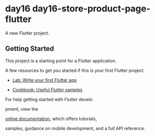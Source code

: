 # day16 day16-store-product-page-flutter

A new Flutter project.

## Getting Started

This project is a starting point for a Flutter application.


A few resources to get you started if this is your first Flutter project:


- [Lab: Write your first Flutter app](https://docs.flutter.dev/get-started/codelab)

- [Cookbook: Useful Flutter samples](https://docs.flutter.dev/cookbook)



For help getting started with Flutter develo



pment, view the


[online documentation](https://docs.flutter.dev/), which offers tutorials,


samples, guidance on mobile development, and a full API reference.
